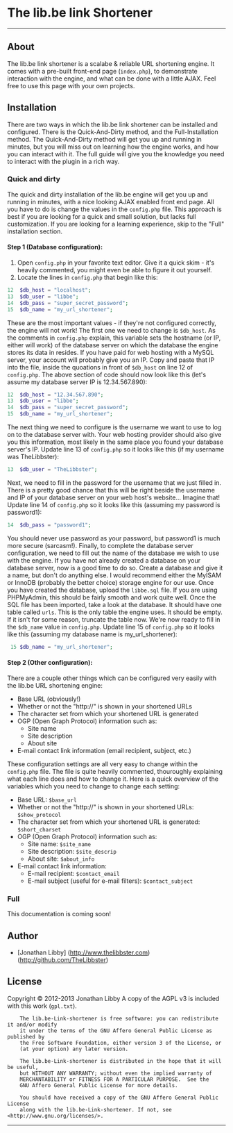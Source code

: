 # The lib.be link Shortener
---
## About
The lib.be link shortener is a scalabe & reliable URL shortening engine. It comes with a pre-built front-end page (``index.php``), to demonstrate interaction with the engine, and what can be done with a little AJAX. Feel free to use this page with your own projects.

## Installation
There are two ways in which the lib.be link shortener can be installed and configured. There is the Quick-And-Dirty method, and the Full-Installation method. The Quick-And-Dirty method will get you up and running in minutes, but you will miss out on learning how the engine works, and how you can interact with it. The full guide will give you the knowledge you need to interact with the plugin in a rich way.

### Quick and dirty
The quick and dirty installation of the lib.be engine will get you up and running in minutes, with a nice looking AJAX enabled front end page. All you have to do is change the values in the ``config.php`` file. This approach is best if you are looking for a quick and small solution, but lacks full customization. If you are looking for a learning experience, skip to the "Full" installation section.

#### Step 1 (Database configuration):
1. Open ``config.php`` in your favorite text editor. Give it a quick skim - it's heavily commented, you might even be able to figure it out yourself.
2. Locate the lines in ``config.php`` that begin like this:

```php
12	$db_host = "localhost";
13	$db_user = "libbe";
14	$db_pass = "super_secret_password";
15	$db_name = "my_url_shortener";
```

These are the most important values - if they're not configured correctly, the engine will not work! The first one we need to change is ``$db_host``. As the comments in ``config.php`` explain, this variable sets the hostname (or IP, either will work) of the database server on which the database the engine stores its data in resides. If you have paid for web hosting with a MySQL server, your account will probably give you an IP. Copy and paste that IP into the file, inside the quoations in front of ``$db_host`` on line 12 of ``config.php``. The above section of code should now look like this (let's assume my database server IP is 12.34.567.890):

```php
12	$db_host = "12.34.567.890";
13	$db_user = "libbe";
14	$db_pass = "super_secret_password";
15	$db_name = "my_url_shortener";
```

The next thing we need to configure is the username we want to use to log on to the database server with. Your web hosting provider should also give you this information, most likely in the same place you found your database server's IP. Update line 13 of ``config.php`` so it looks like this (if my username was TheLibbster):

```php
13	$db_user = "TheLibbster";
```

Next, we need to fill in the password for the username that we just filled in. There is a pretty good chance that this will be right beside the username and IP of your database server on your web host's website... Imagine that! Update line 14 of ``config.php`` so it looks like this (assuming my password is password1):

```php
14	$db_pass = "password1";
```

You should never use password as your password, but password1 is much more secure (sarcasm!). Finally, to complete the database server configuration, we need to fill out the name of the database we wish to use with the engine. If you have not already created a database on your database server, now is a good time to do so. Create a database and give it a name, but don't do anything else. I would recommend either the MyISAM or InnoDB (probably the better choice) storage engine for our use. Once you have created the database, upload the ``libbe.sql`` file. If you are using PHPMyAdmin, this should be fairly smooth and work quite well. Once the SQL file has been imported, take a look at the database. It should have one table called ``urls``. This is the only table the engine uses. It should be empty. If it isn't for some reason, truncate the table now. We're now ready to fill in the ``$db_name`` value in ``config.php``. Update line 15 of ``config.php`` so it looks like this (assuming my database name is my_url_shortener):
 
```php
 15	$db_name = "my_url_shortener";
```

#### Step 2 (Other configuration):
There are a couple other things which can be configured very easily with the lib.be URL shortening engine:

* Base URL (obviously!)
* Whether or not the "http://" is shown in your shortened URLs
* The character set from which your shortened URL is generated
* OGP (Open Graph Protocol) information such as:
	* Site name
	* Site description
	* About site
* E-mail contact link information (email recipient, subject, etc.)

These configuration settings are all very easy to change within the ``config.php`` file. The file is quite heavily commented, thouroughly explaining what each line does and how to change it. Here is a quick overview of the variables which you need to change to change each setting:

* Base URL: ``$base_url``
* Whether or not the "http://" is shown in your shortened URLs: ``$show_protocol``
* The character set from which your shortened URL is generated: ``$short_charset``
* OGP (Open Graph Protocol) information such as:
	* Site name: ``$site_name``
	* Site description: ``$site_descrip``
	* About site: ``$about_info``
* E-mail contact link information:
	* E-mail recipient: ``$contact_email``
	* E-mail subject (useful for e-mail filters): ``$contact_subject``
	
### Full
This documentation is coming soon!

## Author
* [Jonathan Libby] (http://www.thelibbster.com) (http://github.com/TheLibbster)

## License
Copyright © 2012-2013 Jonathan Libby
A copy of the AGPL v3 is included with this work (``gpl.txt``).

```
	The lib.be-Link-shortener is free software: you can redistribute it and/or modify
    it under the terms of the GNU Affero General Public License as published by
    the Free Software Foundation, either version 3 of the License, or
    (at your option) any later version.

    The lib.be-Link-shortener is distributed in the hope that it will be useful,
    but WITHOUT ANY WARRANTY; without even the implied warranty of
    MERCHANTABILITY or FITNESS FOR A PARTICULAR PURPOSE.  See the
    GNU Affero General Public License for more details.

    You should have received a copy of the GNU Affero General Public License
    along with the lib.be-Link-shortener. If not, see <http://www.gnu.org/licenses/>.
```
---
